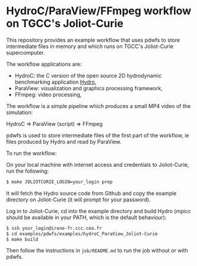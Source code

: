 # HydroC/ParaView/FFmpeg workflow on TGCC's Joliot-Curie

This repository provides an example workflow that uses pdwfs to store intermediate files in memory and which runs on TGCC's Joliot-Curie supercomputer.

The workflow applications are:
- HydroC: the C version of the open source 2D hydrodynamic benchmarking application [Hydro](https://github.com/HydroBench/Hydro),
- ParaView: visualization and graphics processing framework,
- FFmpeg: video processing,

The workflow is a simple pipeline which produces a small MP4 video of the simulation:

HydroC => ParaView (script) => FFmpeg 

pdwfs is used to store intermediate files of the first part of the workflow, ie files produced by Hydro and read by ParaView.

To run the workflow:

On your local machine with internet access and credentials to Joliot-Curie, run the following: 

```bash
$ make JOLIOTCURIE_LOGIN=your_login prep
``` 

It will fetch the Hydro source code from Github and copy the example directory on Joliot-Curie (it will prompt for your password).

Log in to Joliot-Curie, cd into the example directory and build Hydro (mpicc should be available in your PATH, which is the default behaviour): 
```bash
$ ssh your_login@irene-fr.ccc.cea.fr
$ cd examples/pdwfs/examples/hydroC_ParaView_Joliot-Curie
$ make build
```

Then follow the instructions in ```job/README.md``` to run the job without or with pdwfs.

